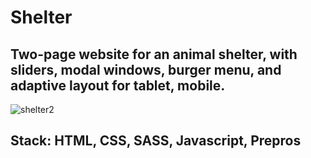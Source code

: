 # Shelter
## Two-page website for an animal shelter, with sliders, modal windows, burger menu, and adaptive layout for tablet, mobile.
![shelter2](https://github.com/user-attachments/assets/04efad92-44ae-48a9-9a03-b62b36ac4bc2)

## Stack: HTML, CSS, SASS, Javascript, Prepros 
